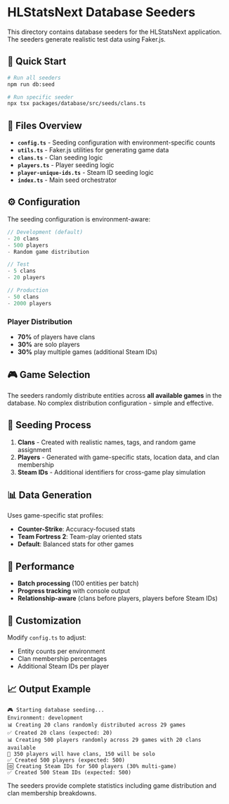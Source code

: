 # HLStatsNext Database Seeders

This directory contains database seeders for the HLStatsNext application. The seeders generate realistic test data using Faker.js.

## 🎯 **Quick Start**

```bash
# Run all seeders
npm run db:seed

# Run specific seeder
npx tsx packages/database/src/seeds/clans.ts
```

## 📁 **Files Overview**

- **`config.ts`** - Seeding configuration with environment-specific counts
- **`utils.ts`** - Faker.js utilities for generating game data
- **`clans.ts`** - Clan seeding logic
- **`players.ts`** - Player seeding logic
- **`player-unique-ids.ts`** - Steam ID seeding logic
- **`index.ts`** - Main seed orchestrator

## ⚙️ **Configuration**

The seeding configuration is environment-aware:

```typescript
// Development (default)
- 20 clans
- 500 players
- Random game distribution

// Test
- 5 clans
- 20 players

// Production
- 50 clans
- 2000 players
```

### Player Distribution

- **70%** of players have clans
- **30%** are solo players
- **30%** play multiple games (additional Steam IDs)

## 🎮 **Game Selection**

The seeders randomly distribute entities across **all available games** in the database. No complex distribution configuration - simple and effective.

## 🔄 **Seeding Process**

1. **Clans** - Created with realistic names, tags, and random game assignment
2. **Players** - Generated with game-specific stats, location data, and clan membership
3. **Steam IDs** - Additional identifiers for cross-game play simulation

## 📊 **Data Generation**

Uses game-specific stat profiles:

- **Counter-Strike**: Accuracy-focused stats
- **Team Fortress 2**: Team-play oriented stats
- **Default**: Balanced stats for other games

## 🚀 **Performance**

- **Batch processing** (100 entities per batch)
- **Progress tracking** with console output
- **Relationship-aware** (clans before players, players before Steam IDs)

## 🔧 **Customization**

Modify `config.ts` to adjust:

- Entity counts per environment
- Clan membership percentages
- Additional Steam IDs per player

## 📈 **Output Example**

```
🎮 Starting database seeding...
Environment: development
📊 Creating 20 clans randomly distributed across 29 games
✅ Created 20 clans (expected: 20)
📊 Creating 500 players randomly across 29 games with 20 clans available
🔗 350 players will have clans, 150 will be solo
✅ Created 500 players (expected: 500)
🆔 Creating Steam IDs for 500 players (30% multi-game)
✅ Created 500 Steam IDs (expected: 500)
```

The seeders provide complete statistics including game distribution and clan membership breakdowns.
